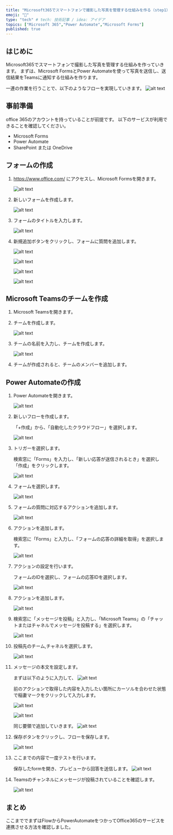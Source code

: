 ```yaml
---
title: "Microsoft365でスマートフォンで撮影した写真を管理する仕組みを作る（step1）"
emoji: "🐥"
type: "tech" # tech: 技術記事 / idea: アイデア
topics: ["Microsoft 365","Power Automate","Microsoft Forms"]
published: true
---
```

## はじめに
Microsoft365でスマートフォンで撮影した写真を管理する仕組みを作っていきます。
まずは、Microsoft FormsとPower Automateを使って写真を送信し、送信結果をTeamsに通知する仕組みを作ります。

一連の作業を行うことで、以下のようなフローを実現していきます。
![alt text](/images/forms-sending-photo/image-27.png)

## 事前準備
office 365のアカウントを持っていることが前提です。
以下のサービスが利用できることを確認してください。
- Microsoft Forms
- Power Automate
- SharePoint または OneDrive

## フォームの作成
1. https://www.office.com/ にアクセスし、Microsoft Formsを開きます。

    ![alt text](/images/forms-sending-photo/image.png)

2. 新しいフォームを作成します。

    ![alt text](/images/forms-sending-photo/image-1.png)

3. フォームのタイトルを入力します。

    ![alt text](/images/forms-sending-photo/image-2.png)

4. 新規追加ボタンをクリックし、フォームに質問を追加します。

    ![alt text](/images/forms-sending-photo/image-3.png)

    ![alt text](/images/forms-sending-photo/image-5.png)

    ![alt text](/images/forms-sending-photo/image-6.png)

    ![alt text](/images/forms-sending-photo/image-7.png)


## Microsoft Teamsのチームを作成
1. Microsoft Teamsを開きます。
2. チームを作成します。

    ![alt text](/images/forms-sending-photo/image-8.png)

3. チームの名前を入力し、チームを作成します。
    
    ![alt text](/images/forms-sending-photo/image-9.png)

4. チームが作成されると、チームのメンバーを追加します。


## Power Automateの作成
1. Power Automateを開きます。

    ![alt text](/images/forms-sending-photo/image-10.png)

2. 新しいフローを作成します。

    「+作成」から、「自動化したクラウドフロー」を選択します。

    ![alt text](/images/forms-sending-photo/image-11.png)

3. トリガーを選択します。

    検索窓に「Forms」を入力し、「新しい応答が送信されるとき」を選択し「作成」をクリックします。

    ![alt text](/images/forms-sending-photo/image-12.png)

4. フォームを選択します。

    ![alt text](/images/forms-sending-photo/image-13.png)

5. フォームの質問に対応するアクションを追加します。

    ![alt text](/images/forms-sending-photo/image-14.png)

6. アクションを追加します。

    検索窓に「Forms」と入力し、「フォームの応答の詳細を取得」を選択します。

    ![alt text](/images/forms-sending-photo/image-17.png)

6. アクションの設定を行います。

    フォームのIDを選択し、フォームの応答IDを選択します。

    ![alt text](/images/forms-sending-photo/image-18.png)

6. アクションを追加します。

    ![alt text](/images/forms-sending-photo/image-19.png)

6. 検索窓に「メッセージを投稿」と入力し、「Microsoft Teams」の「チャットまたはチャネルでメッセージを投稿する」を選択します。

    ![alt text](/images/forms-sending-photo/image-15.png)

7. 投稿先のチーム,チャネルを選択します。

    ![alt text](/images/forms-sending-photo/image-16.png)

8. メッセージの本文を設定します。

    まずは以下のように入力して、
    ![alt text](/images/forms-sending-photo/image-21.png)

    前のアクションで取得した内容を入力したい箇所にカーソルを合わせた状態で稲妻マークをクリックして入力します。

    ![alt text](/images/forms-sending-photo/image-20.png)

    ![alt text](/images/forms-sending-photo/image-22.png)

    同じ要領で追加していきます。
    ![alt text](/images/forms-sending-photo/image-23.png)

9. 保存ボタンをクリックし、フローを保存します。

    ![alt text](/images/forms-sending-photo/image-24.png)

10. ここまでの内容で一度テストを行います。

    保存したformを開き、プレビューから回答を送信します。
    ![alt text](/images/forms-sending-photo/image-25.png)

11. Teamsのチャンネルにメッセージが投稿されていることを確認します。

    ![alt text](/images/forms-sending-photo/image-26.png)
    
    
    
## まとめ

ここまででまずはFlowからPowerAutomateをつかってOffice365のサービスを連携させる方法を確認しました。
